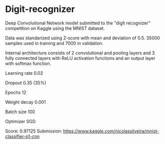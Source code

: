 # Digit-recognizer
Deep Convolutional Network model submitted to the "digit recognizer" competition on Kaggle using the MNIST dataset.

Data was standarized using Z-score with mean and deviation of 0.5. 35000 samples used in training and 7000 in validation.

Internal architecture consists of 2 convolutional and pooling layers and 3 fully connected layers with ReLU activation functions and an output layer with softmax function.

Learning rate 0.02

Dropout 0.35 (35%)

Epochs 12

Weight decay 0.001

Batch size 100

Optimizer SGD


Score: 0.97125
Submission: https://www.kaggle.com/nicolassilveira/mnist-classifier-p1-cnn
